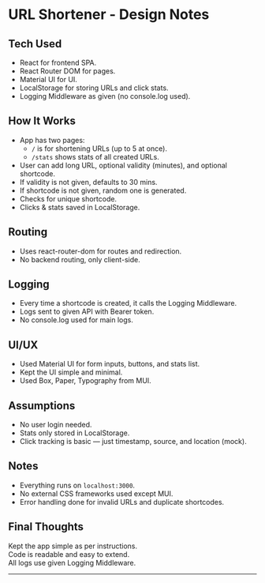 # URL Shortener - Design Notes

## Tech Used
- React for frontend SPA.
- React Router DOM for pages.
- Material UI for UI.
- LocalStorage for storing URLs and click stats.
- Logging Middleware as given (no console.log used).

## How It Works
- App has two pages:  
  - `/` is for shortening URLs (up to 5 at once).  
  - `/stats` shows stats of all created URLs.
- User can add long URL, optional validity (minutes), and optional shortcode.
- If validity is not given, defaults to 30 mins.
- If shortcode is not given, random one is generated.
- Checks for unique shortcode.
- Clicks & stats saved in LocalStorage.

## Routing
- Uses react-router-dom for routes and redirection.
- No backend routing, only client-side.

## Logging
- Every time a shortcode is created, it calls the Logging Middleware.
- Logs sent to given API with Bearer token.
- No console.log used for main logs.

## UI/UX
- Used Material UI for form inputs, buttons, and stats list.
- Kept the UI simple and minimal.
- Used Box, Paper, Typography from MUI.

## Assumptions
- No user login needed.
- Stats only stored in LocalStorage.
- Click tracking is basic — just timestamp, source, and location (mock).

## Notes
- Everything runs on `localhost:3000`.
- No external CSS frameworks used except MUI.
- Error handling done for invalid URLs and duplicate shortcodes.

## Final Thoughts
Kept the app simple as per instructions.  
Code is readable and easy to extend.  
All logs use given Logging Middleware.

---
